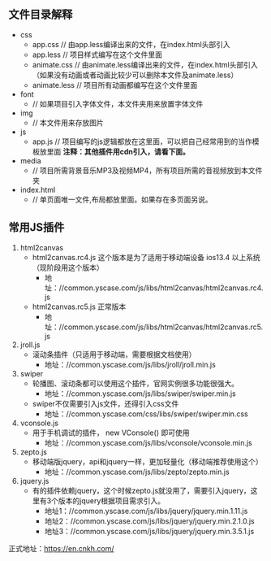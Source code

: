 ## 文件目录解释
+ css
    - app.css   // 由app.less编译出来的文件，在index.html头部引入
    - app.less  // 项目样式编写在这个文件里面
    - animate.css   // 由animate.less编译出来的文件，在index.html头部引入（如果没有动画或者动画比较少可以删除本文件及animate.less）  
    - animate.less  // 项目所有动画都编写在这个文件里面
+ font
    - // 如果项目引入字体文件，本文件夹用来放置字体文件
+ img
    - // 本文件用来存放图片
+ js
    - app.js    // 项目编写的js逻辑都放在这里面，可以把自己经常用到的当作模板放里面
    **注释：其他插件用cdn引入，请看下面。**
+ media
    -   // 项目所需背景音乐MP3及视频MP4，所有项目所需的音视频放到本文件夹
+ index.html
    -   // 单页面唯一文件,布局都放里面。如果存在多页面另说。


## 常用JS插件
1. html2canvas
    - html2canvas.rc4.js 这个版本是为了适用于移动端设备 ios13.4 以上系统（现阶段用这个版本）
        * 地址：//common.yscase.com/js/libs/html2canvas/html2canvas.rc4.js
    - html2canvas.rc5.js 正常版本
        * 地址：//common.yscase.com/js/libs/html2canvas/html2canvas.rc5.js
2. jroll.js
    - 滚动条插件（只适用于移动端，需要根据文档使用）
        * 地址：//common.yscase.com/js/libs/jroll/jroll.min.js
3. swiper
    - 轮播图、滚动条都可以使用这个插件，官网实例很多功能很强大。
        * 地址：//common.yscase.com/js/libs/swiper/swiper.min.js
    - swiper不仅需要引入js文件，还得引入css文件
        * 地址：//common.yscase.com/css/libs/swiper/swiper.min.css
4. vconsole.js
    - 用于手机调试的插件， new VConsole() 即可使用
        * 地址：//common.yscase.com/js/libs/vconsole/vconsole.min.js
5. zepto.js
    - 移动端版jquery，api和jquery一样，更加轻量化（移动端推荐使用这个）
        * 地址：//common.yscase.com/js/libs/zepto/zepto.min.js
6. jquery.js
    - 有的插件依赖jquery，这个时候zepto.js就没用了，需要引入jquery，这里有3个版本的jquery根据项目需求引入。
        * 地址1：//common.yscase.com/js/libs/jquery/jquery.min.1.11.js
        * 地址2：//common.yscase.com/js/libs/jquery/jquery.min.2.1.0.js
        * 地址3：//common.yscase.com/js/libs/jquery/jquery.min.3.5.1.js

正式地址：https://en.cnkh.com/
